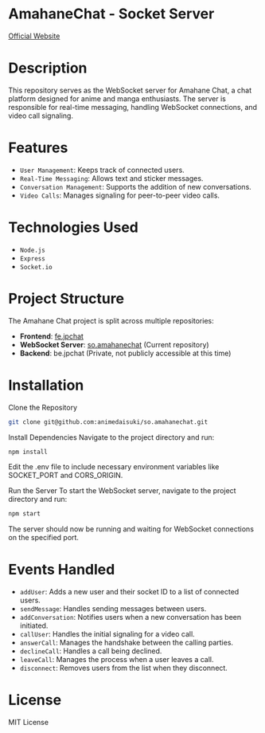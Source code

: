 # AmahaneChat - Socket Server
[Official Website](https://amahanechat.org/register)

# Description
This repository serves as the WebSocket server for Amahane Chat, a chat platform designed for anime and manga enthusiasts. The server is responsible for real-time messaging, handling WebSocket connections, and video call signaling.

# Features
- `User Management`: Keeps track of connected users.
- `Real-Time Messaging`: Allows text and sticker messages.
- `Conversation Management`: Supports the addition of new conversations.
- `Video Calls`: Manages signaling for peer-to-peer video calls.

# Technologies Used
- `Node.js`
- `Express`
- `Socket.io`

# Project Structure
The Amahane Chat project is split across multiple repositories:

- **Frontend**: [fe.jpchat](https://github.com/animedaisuki/fe.jpchat)
- **WebSocket Server**: [so.amahanechat](https://github.com/animedaisuki/socket.amahanechat) (Current repository)
- **Backend**: be.jpchat (Private, not publicly accessible at this time)

# Installation
Clone the Repository
```bash
git clone git@github.com:animedaisuki/so.amahanechat.git
```

Install Dependencies
Navigate to the project directory and run:
```bash
npm install
```

Edit the .env file to include necessary environment variables like SOCKET_PORT and CORS_ORIGIN.

Run the Server
To start the WebSocket server, navigate to the project directory and run:
```bash
npm start
```

The server should now be running and waiting for WebSocket connections on the specified port.

# Events Handled
- `addUser`: Adds a new user and their socket ID to a list of connected users.
- `sendMessage`: Handles sending messages between users.
- `addConversation`: Notifies users when a new conversation has been initiated.
- `callUser`: Handles the initial signaling for a video call.
- `answerCall`: Manages the handshake between the calling parties.
- `declineCall`: Handles a call being declined.
- `leaveCall`: Manages the process when a user leaves a call.
- `disconnect`: Removes users from the list when they disconnect.

# License
MIT License
